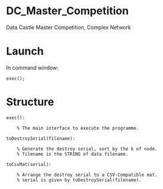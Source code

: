 # DC_Master_Competition

Data Castle Master Competition, Complex Network

# Launch

In command window:

    exec();
    
# Structure

    exec():

        % The main interface to execute the programme.
  
    toDestroySerial(filename):

        % Generate the destroy serial, sort by the k of node.
        % filename is the STRING of data filename.
  
    toCsvMat(serial):

        % Arrange the destroy serial to a CSV-Compatible mat.
        % serial is given by toDestroySerial(filename).
